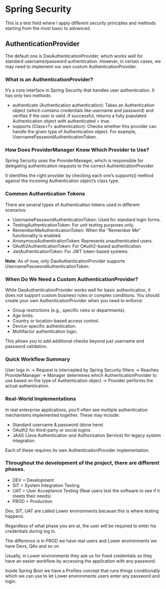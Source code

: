 # Spring Security

This is a test field where I apply different security principles and methods starting from the most basic to advanced.

## AuthenticationProvider
The default one is DaoAuthenticationProvider, which works well for standard username/password authentication. However, in certain cases, we may need to implement our own custom AuthenticationProvider.

### What is an AuthenticationProvider?
It’s a core interface in Spring Security that handles user authentication. It has only two methods:

- authenticate (Authentication authentication):
Takes an Authentication object (which contains credentials like username and password) and verifies if the user is valid. If successful, returns a fully populated Authentication object with authenticated = true.
- supports (Class<?> authentication):
Checks whether this provider can handle the given type of Authentication object. For example, UsernamePasswordAuthenticationToken.

### How Does ProviderManager Know Which Provider to Use?
Spring Security uses the ProviderManager, which is responsible for delegating authentication requests to the correct AuthenticationProvider.

It identifies the right provider by checking each one’s supports() method against the incoming Authentication object’s class type.

### Common Authentication Tokens
There are several types of Authentication tokens used in different scenarios:

- UsernamePasswordAuthenticationToken: Used for standard login forms.
- TestingAuthenticationToken: For unit testing purposes only.
- RememberMeAuthenticationToken: When the "Remember Me" functionality is enabled.
- AnonymousAuthenticationToken: Represents unauthenticated users.
- OAuth2AuthenticationToken: For OAuth2-based authentication.
- JwtAuthenticationToken: For JWT token-based systems.

**Note**: As of now, only DaoAuthenticationProvider supports UsernamePasswordAuthenticationToken.

### When Do We Need a Custom AuthenticationProvider?
While DaoAuthenticationProvider works well for basic authentication, it does not support custom business rules or complex conditions. You should create your own AuthenticationProvider when you need to enforce:

- Group restrictions (e.g., specific roles or departments).
- Age limits.
- Country or location-based access control.
- Device-specific authentication.
- Multifactor authentication logic.

This allows you to add additional checks beyond just username and password validation.

### Quick Workflow Summary
User logs in → Request is intercepted by Spring Security filters → Reaches ProviderManager → Manager determines which AuthenticationProvider to use based on the type of Authentication object → Provider performs the actual authentication.

### Real-World Implementations

In real enterprise applications, you’ll often see multiple authentication mechanisms implemented together. These may include:

- Standard username & password (done here)
- OAuth2 for third-party or social logins
- JAAS (Java Authentication and Authorization Service) for legacy system integration

Each of these requires its own AuthenticationProvider implementation.

### Throughout the development of the project, there are different phases.
- DEV = Development
- SIT = System Integration Testing
- UAT = User Acceptance Testing (Real users test the software to see if it meets their needs)
- PROD = Production

Dev, SIT, UAT are called Lower environments because this is where testing happens.

Regardless of what phase you are at, the user will be required to enter his credentials during log in.

The difference is in PROD we have real users and Lower environments we have Devs, QAs and so on

Usually, in Lower environments they ask us for fixed credentials so they have an easier workflow by accessing the application with any password.

Inside Spring Boot we have a Profiles concept that runs things conditionally which we can use to let Lower environments users enter any password and login.